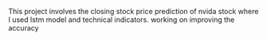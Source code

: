 This project involves the closing stock price prediction of nvida stock where I used lstm model and technical indicators. working on improving the accuracy
